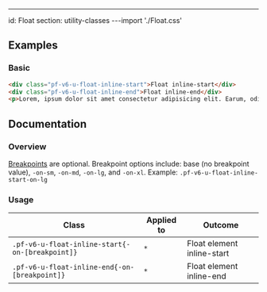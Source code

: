 ---
id: Float
section: utility-classes
---import './Float.css'

## Examples

### Basic

```html
<div class="pf-v6-u-float-inline-start">Float inline-start</div>
<div class="pf-v6-u-float-inline-end">Float inline-end</div>
<p>Lorem, ipsum dolor sit amet consectetur adipisicing elit. Earum, odit fugit eaque ad assuminline-enda fuga alias aut ipsum repudiandae enim pariatur ullam distinctio omnis dolorem at voluptatum saepe, beatae officiis?</p>

```

## Documentation

### Overview

[Breakpoints](/tokens/all-patternfly-tokens) are optional. Breakpoint options include: base (no breakpoint value), `-on-sm`, `-on-md`, `-on-lg`, and `-on-xl`. Example: `.pf-v6-u-float-inline-start-on-lg`

### Usage

| Class | Applied to | Outcome |
| -- | -- | -- |
| `.pf-v6-u-float-inline-start{-on-[breakpoint]}` | `*` |  Float element inline-start |
| `.pf-v6-u-float-inline-end{-on-[breakpoint]}` | `*` |  Float element inline-end |

